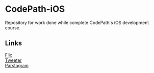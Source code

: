 # CodePath-iOS

Repository for work done while complete CodePath's iOS development course.

## Links
[Flix](https://github.com/danielbeans/CodePath-iOS/tree/master/Flix)<br>
[Tweeter](https://github.com/danielbeans/CodePath-iOS/tree/master/Tweeter)<br>
[Parstagram](https://github.com/danielbeans/CodePath-iOS/tree/master/Parstagram)<br>
